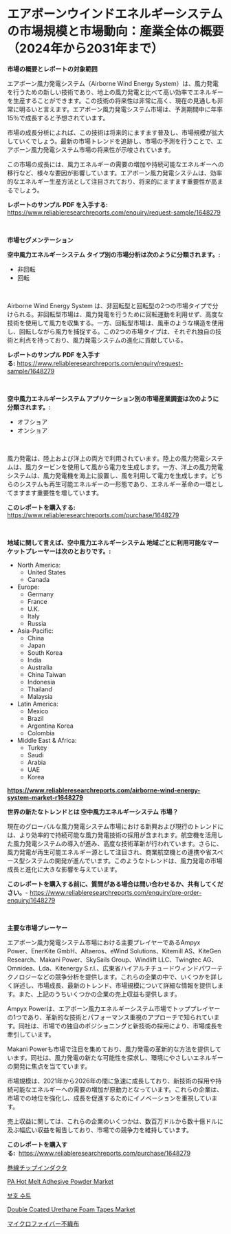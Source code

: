 <p><h1>エアボーンウインドエネルギーシステムの市場規模と市場動向：産業全体の概要（2024年から2031年まで）</h1></p><p><strong>市場の概要とレポートの対象範囲</strong></p>
<p><p>エアボーン風力発電システム（Airborne Wind Energy System）は、風力発電を行うための新しい技術であり、地上の風力発電と比べて高い効率でエネルギーを生産することができます。この技術の将来性は非常に高く、現在の見通しも非常に明るいと言えます。エアボーン風力発電システム市場は、予測期間中に年率15％で成長すると予想されています。</p><p>市場の成長分析によれば、この技術は将来的にますます普及し、市場規模が拡大していくでしょう。最新の市場トレンドを追跡し、市場の予測を行うことで、エアボーン風力発電システム市場の将来性が示唆されています。</p><p>この市場の成長には、風力エネルギーの需要の増加や持続可能なエネルギーへの移行など、様々な要因が影響しています。エアボーン風力発電システムは、効率的なエネルギー生産方法として注目されており、将来的にますます重要性が高まるでしょう。</p></p>
<p><strong>レポートのサンプル PDF を入手する:</strong> <a href="https://www.reliableresearchreports.com/enquiry/request-sample/1648279">https://www.reliableresearchreports.com/enquiry/request-sample/1648279</a></p>
<p>&nbsp;</p>
<p><strong>市場セグメンテーション</strong></p>
<p><strong>空中風力エネルギーシステム タイプ別の市場分析は次のように分類されます。:</strong></p>
<p><ul><li>非回転</li><li>回転</li></ul></p>
<p>&nbsp;</p>
<p><p>Airborne Wind Energy System は、非回転型と回転型の2つの市場タイプで分けられる。非回転型市場は、風力発電を行うために回転運動を利用せず、高度な技術を使用して風力を収集する。一方、回転型市場は、風車のような構造を使用し、回転しながら風力を捕捉する。この2つの市場タイプは、それぞれ独自の技術と利点を持っており、風力発電システムの進化に貢献している。</p></p>
<p><strong>レポートのサンプル PDF を入手する:</strong>&nbsp;<a href="https://www.reliableresearchreports.com/enquiry/request-sample/1648279">https://www.reliableresearchreports.com/enquiry/request-sample/1648279</a></p>
<p>&nbsp;</p>
<p><strong> 空中風力エネルギーシステム アプリケーション別の市場産業調査は次のように分類されます。:</strong></p>
<p><ul><li>オフショア</li><li>オンショア</li></ul></p>
<p>&nbsp;</p>
<p><p>風力発電は、陸上および洋上の両方で利用されています。陸上の風力発電システムは、風力タービンを使用して風から電力を生成します。一方、洋上の風力発電システムは、風力発電機を海上に設置し、風を利用して電力を生成します。どちらのシステムも再生可能エネルギーの一形態であり、エネルギー革命の一環としてますます重要性を増しています。</p></p>
<p><strong>このレポートを購入する:</strong>&nbsp; <a href="https://www.reliableresearchreports.com/purchase/1648279">https://www.reliableresearchreports.com/purchase/1648279</a></p>
<p>&nbsp;</p>
<p><strong>地域に関して言えば、空中風力エネルギーシステム 地域ごとに利用可能なマーケットプレーヤーは次のとおりです。:</strong></p>
<p><ul>
    <li>
        North America:
        <ul>
            <li>United States</li>
            <li>Canada</li>
        </ul>
    </li>
    <li>
        Europe:
        <ul>
            <li>Germany</li>
            <li>France</li>
            <li>U.K.</li>
            <li>Italy</li>
            <li>Russia</li>
        </ul>
    </li>
    <li>
        Asia-Pacific:
        <ul>
            <li>China</li>
            <li>Japan</li>
            <li>South Korea</li>
            <li>India</li>
            <li>Australia</li>
            <li>China Taiwan</li>
            <li>Indonesia</li>
            <li>Thailand</li>
            <li>Malaysia</li>
        </ul>
    </li>
    <li>
        Latin America:
        <ul>
            <li>Mexico</li>
            <li>Brazil</li>
            <li>Argentina Korea</li>
            <li>Colombia</li>
        </ul>
    </li>
    <li>
        Middle East & Africa:
        <ul>
            <li>Turkey</li>
            <li>Saudi</li>
            <li>Arabia</li>
            <li>UAE</li>
            <li>Korea</li>
        </ul>
    </li>
    </ul></p>
<p><strong><a href="https://www.reliableresearchreports.com/airborne-wind-energy-system-market-r1648279">https://www.reliableresearchreports.com/airborne-wind-energy-system-market-r1648279</a></strong>&nbsp;</p>
<p><strong>世界の新たなトレンドとは 空中風力エネルギーシステム 市場？</strong></p>
<p><p>現在のグローバルな風力発電システム市場における新興および現行のトレンドには、より効率的で持続可能な風力発電技術の採用が含まれます。航空機を活用した風力発電システムの導入が進み、高度な技術革新が行われています。さらに、風力発電が再生可能エネルギー源として注目され、商業航空機との連携や省スペース型システムの開発が進んでいます。このようなトレンドは、風力発電の市場成長と進化に大きな影響を与えています。</p></p>
<p><strong>このレポートを購入する前に、質問がある場合は問い合わせるか、共有してください。</strong>- <a href="https://www.reliableresearchreports.com/enquiry/pre-order-enquiry/1648279">https://www.reliableresearchreports.com/enquiry/pre-order-enquiry/1648279</a></p>
<p>&nbsp;</p>
<p><strong>主要な市場プレーヤー</strong></p>
<p><p>エアボーン風力発電システム市場における主要プレイヤーであるAmpyx Power、EnerKíte GmbH、Altaeros、eWind Solutions、Kitemill AS、KiteGen Research、Makani Power、SkySails Group、Windlift LLC、Twingtec AG、Omnidea、Lda、Kitenergy S.r.l.、広東省ハイアルチチュードウィンドパワーテクノロジーなどの競争分析を提供します。これらの企業の中で、いくつかを詳しく詳述し、市場成長、最新のトレンド、市場規模について詳細な情報を提供します。また、上記のうちいくつかの企業の売上収益も提供します。</p><p>Ampyx Powerは、エアボーン風力エネルギーシステム市場でトッププレイヤーの1つであり、革新的な技術とパフォーマンス重視のアプローチで知られています。同社は、市場での独自のポジショニングと新技術の採用により、市場成長を牽引しています。</p><p>Makani Powerも市場で注目を集めており、風力発電の革新的な方法を提供しています。同社は、風力発電の新たな可能性を探求し、環境にやさしいエネルギーの開発に焦点を当てています。</p><p>市場規模は、2021年から2026年の間に急速に成長しており、新技術の採用や持続可能なエネルギーへの需要の増加が原動力となっています。これらの企業は、市場での地位を強化し、成長を促進するためにイノベーションを重視しています。</p><p>売上収益に関しては、これらの企業のいくつかは、数百万ドルから数十億ドルに及ぶ幅広い収益を報告しており、市場での競争力を維持しています。</p></p>
<p><strong>このレポートを購入する:</strong>&nbsp;&nbsp;<a href="https://www.reliableresearchreports.com/purchase/1648279">https://www.reliableresearchreports.com/purchase/1648279</a></p>
<p><p><a href="https://github.com/zjkmgcs938405/Market-Research-Report-List-1/blob/main/137223228132.md">巻線チップインダクタ</a></p><p><a href="https://issuu.com/reportprime-2/docs/pa-hot-melt-adhesive-powder-market-size-2030.pptx">PA Hot Melt Adhesive Powder Market</a></p><p><a href="https://medium.com/@carmellalang1/%EB%B3%B4%ED%98%B8%EB%B3%B5-%EC%8B%9C%EC%9E%A5-%EA%B7%9C%EB%AA%A8%EB%8A%94-%EA%B8%80%EB%A1%9C%EB%B2%8C-%EC%82%B0%EC%97%85%EC%97%90%EC%84%9C-%EC%B5%9C%EA%B3%A0%EC%9D%98-%EB%A7%88%EC%BC%80%ED%8C%85-%EC%B1%84%EB%84%90%EC%9D%84-%EB%B3%B4%EC%97%AC%EC%A4%8D%EB%8B%88%EB%8B%A4-d23ad48a7f2e">보호 수트</a></p><p><a href="https://www.linkedin.com/pulse/global-double-coated-urethane-foam-tapes-market-size-9ebie?trackingId=AXfh7yCr2XWemBDBVvZ%2BOw%3D%3D">Double Coated Urethane Foam Tapes Market</a></p><p><a href="https://github.com/mohamedbakry57/Market-Research-Report-List-3/blob/main/864710128131.md">マイクロファイバー不織布</a></p></p>